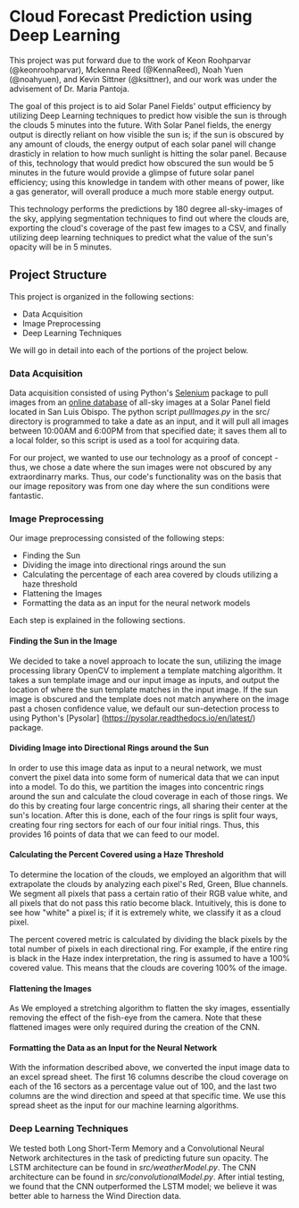 # Cloud Forecast Prediction using Deep Learning

This project was put forward due to the work of Keon Roohparvar (@keonroohparvar), Mckenna Reed (@KennaReed), Noah Yuen (@noahyuen), and Kevin Sittner (@ksittner), and our work was under the advisement of Dr. Maria Pantoja. 

<!-- SUMMARY OF THE ENTIRE REPO'S FUNCTION -->

The goal of this project is to aid Solar Panel Fields' output efficiency by utilizing Deep Learning techniques to predict how visible the sun is through the clouds 5 minutes into the future. With Solar Panel fields, the energy output is directly reliant on how visible the sun is; if the sun is obscured by any amount of clouds, the energy output of each solar panel will change drasticly in relation to how much sunlight is hitting the solar panel. Because of this, technology that would predict how obscured the sun would be 5 minutes in the future would provide a glimpse of future solar panel efficiency; using this knowledge in tandem with other means of power, like a gas generator, will overall produce a much more stable energy output. 

This technology performs the predictions by 180 degree all-sky-images of the sky, applying segmentation techniques to find out where the clouds are, exporting the cloud's coverage of the past few images to a CSV, and finally utilizing deep learning techniques to predict what the value of the sun's opacity will be in 5 minutes.

## Project Structure

This project is organized in the following sections:
* Data Acquisition
* Image Preprocessing
* Deep Learning Techniques

We will go in detail into each of the portions of the project below.

<!-- Go into each section in detail -->

### Data Acquisition
Data acquisition consisted of using Python's [Selenium](https://selenium-python.readthedocs.io) package to pull images from an [online database](https://www.cameraftp.com/Camera/Cameraplayer.aspx?parentID=229229999&shareID=14125452) of all-sky images at a Solar Panel field located in San Luis Obispo. The python script _pullImages.py_ in the src/ directory is programmed to take a date as an input, and it will pull all images between 10:00AM and 6:00PM from that specified date; it saves them all to a local folder, so this script is used as a tool for acquiring data. 

For our project, we wanted to use our technology as a proof of concept - thus, we chose a date where the sun images were not obscured by any extraordinarry marks. Thus, our code's functionality was on the basis that our image repository was from one day where the sun conditions were fantastic.

### Image Preprocessing
Our image preprocessing consisted of the following steps:

* Finding the Sun
* Dividing the image into directional rings around the sun
* Calculating the percentage of each area covered by clouds utilizing a haze threshold
* Flattening the Images 
* Formatting the data as an input for the neural network models

Each step is explained in the following sections.

#### Finding the Sun in the Image

We decided to take a novel approach to locate the sun, utilizing the image processing library OpenCV to implement a template matching algorithm. It takes a sun template image and our input image as inputs, and output the location of where the sun template matches in the input image. If the sun image is obscured and the template does not match anywhere on the image past a chosen confidence value, we default our sun-detection process to using Python's [Pysolar] (https://pysolar.readthedocs.io/en/latest/) package.

#### Dividing Image into Directional Rings around the Sun

In order to use this image data as input to a neural network, we must convert the pixel data into some form of numerical data that we can input into a model. To do this, we partition the images into concentric rings around the sun and calculate the cloud coverage in each of those rings. We do this by creating four large concentric rings, all sharing their center at the sun's location. After this is done, each of the four rings is split four ways, creating four ring sectors for each of our four initial rings. Thus, this provides 16 points of data that we can feed to our model.

#### Calculating the Percent Covered using a Haze Threshold

To determine the location of the clouds, we employed an algorithm that will extrapolate the clouds by analyzing each pixel's Red, Green, Blue channels. We segment all pixels that pass a certain ratio of their RGB value white, and all pixels that do not pass this ratio become black. Intuitively, this is done to see how "white" a pixel is; if it is extremely white, we classify it as a cloud pixel.

The percent covered metric is calculated by dividing the black pixels by the total number of pixels in each directional ring. For example, if the entire ring is black in the Haze index interpretation, the ring is assumed to have a 100% covered value. This means that the clouds are covering 100% of the image.

#### Flattening the Images
As We employed a stretching algorithm to flatten the sky images, essentially removing the effect of the fish-eye from the camera. Note that these flattened images were only required during the creation of the CNN. 

#### Formatting the Data as an Input for the Neural Network
With the information described above, we converted the input image data to an excel spread sheet. The first 16 columns describe the cloud coverage on each of the 16 sectors as a percentage value out of 100, and the last two columns are the wind direction and speed at that specific time. We use this spread sheet as the input for our machine learning algorithms.

### Deep Learning Techniques
We tested both Long Short-Term Memory and a Convolutional Neural Network architectures in the task of predicting future sun opacity. The LSTM architecture can be found in _src/weatherModel.py_. The CNN architecture can be found in _src/convolutionalModel.py_. After intial testing, we found that the CNN outperformed the LSTM model; we believe it was better able to harness the Wind Direction data.




